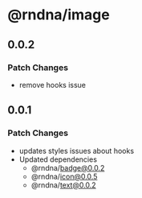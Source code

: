 # @rndna/image

## 0.0.2

### Patch Changes

- remove hooks issue

## 0.0.1

### Patch Changes

- updates styles issues about hooks
- Updated dependencies
  - @rndna/badge@0.0.2
  - @rndna/icon@0.0.5
  - @rndna/text@0.0.2
